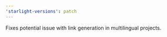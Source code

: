 ```yaml
---
'starlight-versions': patch
---
```


Fixes potential issue with link generation in multilingual projects.
